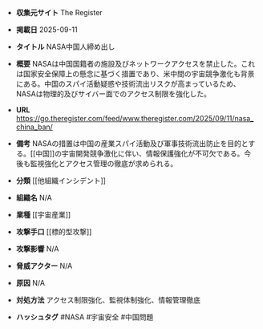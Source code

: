 - **収集元サイト**
The Register

- **掲載日**
2025-09-11

- **タイトル**
NASA中国人締め出し

- **概要**
NASAは中国国籍者の施設及びネットワークアクセスを禁止した。これは国家安全保障上の懸念に基づく措置であり、米中間の宇宙競争激化も背景にある。中国のスパイ活動疑惑や技術流出リスクが高まっているため、NASAは物理的及びサイバー面でのアクセス制限を強化した。

- **URL**
https://go.theregister.com/feed/www.theregister.com/2025/09/11/nasa_china_ban/

- **備考**
NASAの措置は中国の産業スパイ活動及び軍事技術流出防止を目的とする。[[中国]]の宇宙開発競争激化に伴い、情報保護強化が不可欠である。今後も監視強化とアクセス管理の徹底が求められる。

- **分類**
[[他組織インシデント]]

- **組織名**
N/A

- **業種**
[[宇宙産業]]

- **攻撃手口**
[[標的型攻撃]]

- **攻撃影響**
N/A

- **脅威アクター**
N/A

- **原因**
N/A

- **対処方法**
アクセス制限強化、監視体制強化、情報管理徹底

- **ハッシュタグ**
#NASA #宇宙安全 #中国問題
